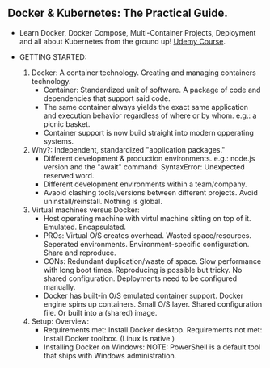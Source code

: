 ## Docker & Kubernetes: The Practical Guide.
- Learn Docker, Docker Compose, Multi-Container Projects, Deployment and all about Kubernetes from the ground up! [Udemy Course](https://www.udemy.com/course/docker-kubernetes-the-practical-guide/).

- GETTING STARTED:
    1. Docker: A container technology. Creating and managing containers technology.
        - Container: Standardized unit of software. A package of code and dependencies that support said code.
        - The same container always yields the exact same application and execution behavior regardless of where or by whom. e.g.: a picnic basket.
        - Container support is now build straight into modern opperating systems.
    2. Why?: Independent, standardized "application packages."
        - Different development & production environments. e.g.: node.js version and the "await" command: SyntaxError: Unexpected reserved word.
        - Different development environments within a team/company.
        - Avaoid clashing tools/versions between different projects. Avoid uninstall/reinstall. Nothing is global.
    3. Virtual machines versus Docker:
        - Host operating machine with virtul machine sitting on top of it. Emulated. Encapsulated.
        - PROs: Virtual O/S creates overhead. Wasted space/resources. Seperated environments. Environment-specific configuration. Share and reproduce.
        - CONs: Redundant duplication/waste of space. Slow performance with long boot times. Reproducing is possible but tricky. No shared configuration. Deployments need to be configured manually.
        - Docker has built-in O/S emulated container support. Docker engine spins up containers. Small O/S layer. Shared configuration file. Or built into a (shared) image.
    4. Setup: Overview:
        - Requirements met: Install Docker desktop. Requirements not met: Install Docker toolbox. (Linux is native.)
        - Installing Docker on Windows: NOTE: PowerShell is a default tool that ships with Windows administration.
